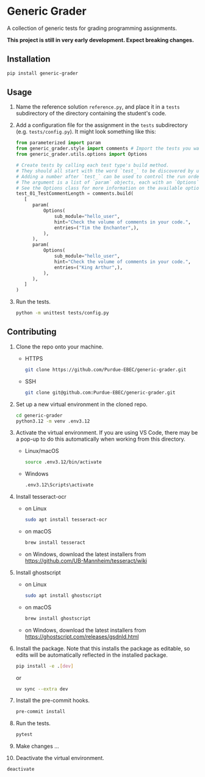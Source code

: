 # Generic Grader

A collection of generic tests for grading programming assignments.

**This project is still in very early development.  Expect breaking changes.**

## Installation

``` bash
pip install generic-grader
```

## Usage

1. Name the reference solution `reference.py`, and place it in a `tests`
   subdirectory of the directory containing the student's code.

2. Add a configuration file for the assignment in the `tests` subdirectory (e.g.
   `tests/config.py`).  It might look something like this:

   ``` python
   from parameterized import param
   from generic_grader.style import comments # Import the tests you want to use
   from generic_grader.utils.options import Options

   # Create tests by calling each test type's build method.
   # They should all start with the word `test_` to be discovered by unittest.
   # Adding a number after `test_` can be used to control the run order.
   # The argument is a list of `param` objects, each with an `Options` object.
   # See the Options class for more information on the available options.
   test_01_TestCommentLength = comments.build(
      [
         param(
             Options(
                 sub_module="hello_user",
                 hint="Check the volume of comments in your code.",
                 entries=("Tim the Enchanter",),
             ),
         ),
         param(
             Options(
                 sub_module="hello_user",
                 hint="Check the volume of comments in your code.",
                 entries=("King Arthur",),
             ),
         ),
      ]
   )
   ```

3. Run the tests.

   ``` bash
   python -m unittest tests/config.py
   ```


## Contributing

1. Clone the repo onto your machine.

   - HTTPS

     ``` bash
     git clone https://github.com/Purdue-EBEC/generic-grader.git
     ```

   - SSH

     ``` bash
     git clone git@github.com:Purdue-EBEC/generic-grader.git
     ```

2. Set up a new virtual environment in the cloned repo.

   ``` bash
   cd generic-grader
   python3.12 -m venv .env3.12
   ```

3. Activate the virtual environment.  If you are using VS Code, there may be a
   pop-up to do this automatically when working from this directory.

   - Linux/macOS

      ``` bash
      source .env3.12/bin/activate
      ```

   - Windows

     ``` bash
     .env3.12\Scripts\activate
     ```

4. Install tesseract-ocr

   - on Linux

     ``` bash
     sudo apt install tesseract-ocr
     ```

   - on macOS

     ``` bash
     brew install tesseract
     ```

   - on Windows, download the latest installers from https://github.com/UB-Mannheim/tesseract/wiki

5. Install ghostscript

   - on Linux

     ``` bash
     sudo apt install ghostscript
     ```

   - on macOS

     ``` bash
     brew install ghostscript
     ```

   - on Windows, download the latest installers from https://ghostscript.com/releases/gsdnld.html

6. Install the package.  Note that this installs the package as editable, so
   edits will be automatically reflected in the installed package.

   ``` bash
   pip install -e .[dev]
   ```
   or

   ``` bash
   uv sync --extra dev
   ```

7. Install the pre-commit hooks.

   ``` bash
   pre-commit install
   ```

8. Run the tests.

   ``` bash
   pytest
   ```

9. Make changes ...

10. Deactivate the virtual environment.

   ``` bash
   deactivate
   ```
